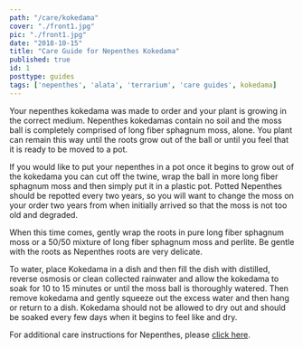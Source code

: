```yaml
---
path: "/care/kokedama"
cover: "./front1.jpg"
pic: "./front1.jpg"
date: "2018-10-15"
title: "Care Guide for Nepenthes Kokedama"
published: true
id: 1
posttype: guides
tags: ['nepenthes', 'alata', 'terrarium', 'care guides', kokedama]
---
```


Your nepenthes kokedama was made to order and your plant is growing in the correct medium. Nepenthes kokedamas contain no soil and the moss ball is completely comprised of long fiber sphagnum moss, alone. You plant can remain this way until the roots grow out of the ball or until you feel that it is ready to be moved to a pot. 

If you would like to put your nepenthes in a pot once it begins to grow out of the kokedama you can cut off the twine, wrap the ball in more long fiber sphagnum moss and then simply put it in a plastic pot. Potted Nepenthes should be repotted every two years, so you will want to change the moss on your order two years from when initially arrived so that the moss is not too old and degraded. 

When this time comes, gently wrap the roots in pure long fiber sphagnum moss or a 50/50 mixture of long fiber sphagnum moss and perlite. Be gentle with the roots as Nepenthes roots are very delicate. 

To water, place Kokedama in a dish and then fill the dish with distilled, reverse osmosis or clean collected rainwater and allow the kokedama to soak for 10 to 15 minutes or until the moss ball is thoroughly watered. Then remove kokedama and gently squeeze out the excess water and then hang or return to a dish. Kokedama should not be allowed to dry out and should be soaked every few days when it begins to feel like and dry. 

For additional care instructions for Nepenthes, please [click here](/care/alata/). 
